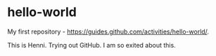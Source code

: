 # hello-world
My first repository - https://guides.github.com/activities/hello-world/.

This is Henni.
Trying out GitHub.
I am so exited about this.
